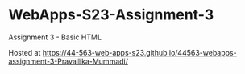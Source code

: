 # WebApps-S23-Assignment-3
Assignment 3 - Basic HTML

Hosted at https://44-563-web-apps-s23.github.io/44563-webapps-assignment-3-Pravallika-Mummadi/